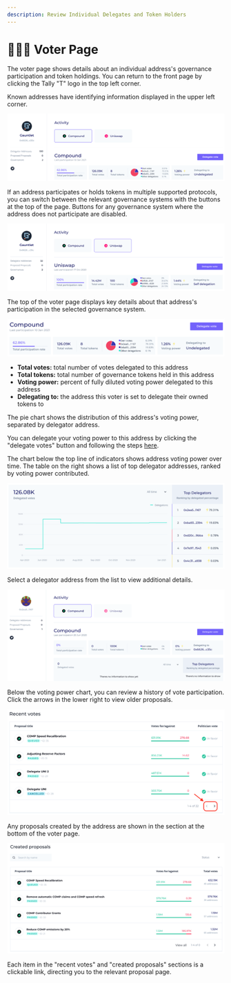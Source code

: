```yaml
---
description: Review Individual Delegates and Token Holders
---
```


# 🙋🏽‍♀️ Voter Page

The voter page shows details about an individual address's governance participation and token holdings. You can return to the front page by clicking the Tally "T" logo in the top left corner.

Known addresses have identifying information displayed in the upper left corner.

![](<../../.gitbook/assets/image (30).png>)

If an address participates or holds tokens in multiple supported protocols, you can switch between the relevant governance systems with the buttons at the top of the page. Buttons for any governance system where the address does not participate are disabled.

![](<../../.gitbook/assets/image (28).png>)

The top of the voter page displays key details about that address's participation in the selected governance system.&#x20;

![](<../../.gitbook/assets/image (32).png>)

* **Total votes:** total number of votes delegated to this address
* **Total tokens:** total number of governance tokens held in this address
* **Voting power:** percent of fully diluted voting power delegated to this address
* **Delegating to:** the address this voter is set to delegate their owned tokens to

The pie chart shows the distribution of this address's voting power, separated by delegator address.&#x20;

You can delegate your voting power to this address by clicking the "delegate votes" button and following the steps [here](../delegate-votes.md#delegate-votes-to-another-address).

The chart below the top line of indicators shows address voting power over time. The table on the right shows a list of top delegator addresses, ranked by voting power contributed.

![](<../../.gitbook/assets/image (33).png>)

Select a delegator address from the list to view additional details.

![](<../../.gitbook/assets/image (34).png>)

Below the voting power chart, you can review a history of vote participation. Click the arrows in the lower right to view older proposals.

![](<../../.gitbook/assets/image (35).png>)

Any proposals created by the address are shown in the section at the bottom of the voter page.&#x20;

![](<../../.gitbook/assets/image (36).png>)

Each item in the "recent votes" and "created proposals" sections is a clickable link, directing you to the relevant proposal page.
